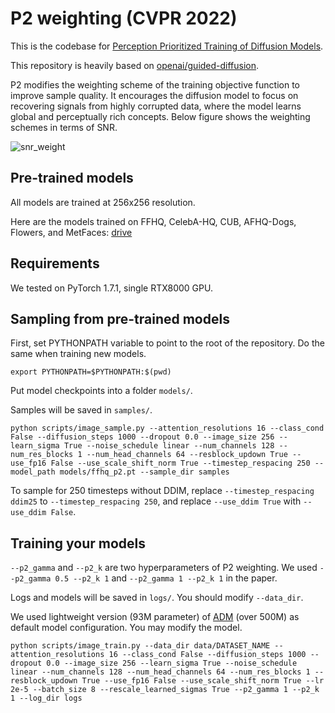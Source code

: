 # P2 weighting (CVPR 2022)

This is the codebase for [Perception Prioritized Training of Diffusion Models](https://arxiv.org/abs/2204.00227).

This repository is heavily based on [openai/guided-diffusion](https://github.com/openai/guided-diffusion).

P2 modifies the weighting scheme of the training objective function to improve sample quality. It encourages the diffusion model to focus on recovering signals from highly corrupted data, where the model learns global and perceptually rich concepts. Below figure shows the weighting schemes in terms of SNR.

![snr_weight](https://user-images.githubusercontent.com/36615789/161203299-8b02d76b-9c51-4529-8329-3ac08e9f3bc8.png)

## Pre-trained models

All models are trained at 256x256 resolution.

Here are the models trained on FFHQ, CelebA-HQ, CUB, AFHQ-Dogs, Flowers, and MetFaces: [drive](https://1drv.ms/u/s!AkQjJhxDm0Fyhqp_4gkYjwVRBe8V_w?e=Et3ITH)
 
## Requirements
We tested on PyTorch 1.7.1, single RTX8000 GPU.

## Sampling from pre-trained models

First, set PYTHONPATH variable to point to the root of the repository. Do the same when training new models. 

```
export PYTHONPATH=$PYTHONPATH:$(pwd)
```

Put model checkpoints into a folder `models/`.

Samples will be saved in `samples/`.

```
python scripts/image_sample.py --attention_resolutions 16 --class_cond False --diffusion_steps 1000 --dropout 0.0 --image_size 256 --learn_sigma True --noise_schedule linear --num_channels 128 --num_res_blocks 1 --num_head_channels 64 --resblock_updown True --use_fp16 False --use_scale_shift_norm True --timestep_respacing 250 --model_path models/ffhq_p2.pt --sample_dir samples
```

To sample for 250 timesteps without DDIM, replace `--timestep_respacing ddim25` to `--timestep_respacing 250`, and replace `--use_ddim True` with `--use_ddim False`.

## Training your models

`--p2_gamma` and `--p2_k` are two hyperparameters of P2 weighting. We used `--p2_gamma 0.5 --p2_k 1` and `--p2_gamma 1 --p2_k 1` in the paper.

Logs and models will be saved in `logs/`. You should modify `--data_dir`. 

We used lightweight version (93M parameter) of [ADM](https://arxiv.org/abs/2105.05233) (over 500M) as default model configuration. You may modify the model.

```
python scripts/image_train.py --data_dir data/DATASET_NAME --attention_resolutions 16 --class_cond False --diffusion_steps 1000 --dropout 0.0 --image_size 256 --learn_sigma True --noise_schedule linear --num_channels 128 --num_head_channels 64 --num_res_blocks 1 --resblock_updown True --use_fp16 False --use_scale_shift_norm True --lr 2e-5 --batch_size 8 --rescale_learned_sigmas True --p2_gamma 1 --p2_k 1 --log_dir logs
```


